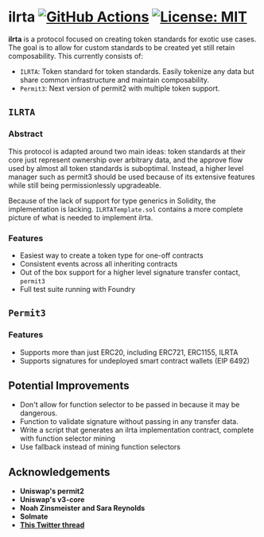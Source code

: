 # ilrta [![GitHub Actions][gha-badge]][gha] [![License: MIT][license-badge]][license]

[gha]: https://github.com/kyscott18/ilrta/actions
[gha-badge]: https://github.com/kyscott18/ilrta/actions/workflows/main.yml/badge.svg
[license]: https://opensource.org/licenses/MIT
[license-badge]: https://img.shields.io/badge/License-MIT-blue.svg

**ilrta** is a protocol focused on creating token standards for exotic use cases. The goal is to allow for custom standards to be created yet still retain composability. This currently consists of:

- `ILRTA`: Token standard for token standards. Easily tokenize any data but share common infrastructure and maintain composability.
- `Permit3`: Next version of permit2 with multiple token support.

## `ILRTA`

### Abstract

This protocol is adapted around two main ideas: token standards at their core just represent ownership over arbitrary data, and the approve flow used by almost all token standards is suboptimal. Instead, a higher level manager such as permit3 should be used because of its extensive features while still being permissionlessly upgradeable.

Because of the lack of support for type generics in Solidity, the implementation is lacking. `ILRTATemplate.sol` contains a more complete picture of what is needed to implement ilrta.

### Features

- Easiest way to create a token type for one-off contracts
- Consistent events across all inheriting contracts
- Out of the box support for a higher level signature transfer contact, `permit3`
- Full test suite running with Foundry

## `Permit3`

### Features

- Supports more than just ERC20, including ERC721, ERC1155, ILRTA
- Supports signatures for undeployed smart contract wallets (EIP 6492)

## Potential Improvements

- Don't allow for function selector to be passed in because it may be dangerous.
- Function to validate signature without passing in any transfer data.
- Write a script that generates an ilrta implementation contract, complete with function selector mining
- Use fallback instead of mining function selectors

## Acknowledgements

- **Uniswap's permit2**
- **Uniswap's v3-core**
- **Noah Zinsmeister and Sara Reynolds**
- **Solmate**
- [**This Twitter thread**](https://twitter.com/pcaversaccio/status/1645084293989822466?s=20)
